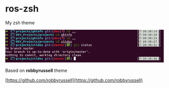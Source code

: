 # ros-zsh
My zsh theme

![Screen](theme.png)

Based on **robbyrussell** theme

[https://github.com/robbyrussell](https://github.com/robbyrussell)
